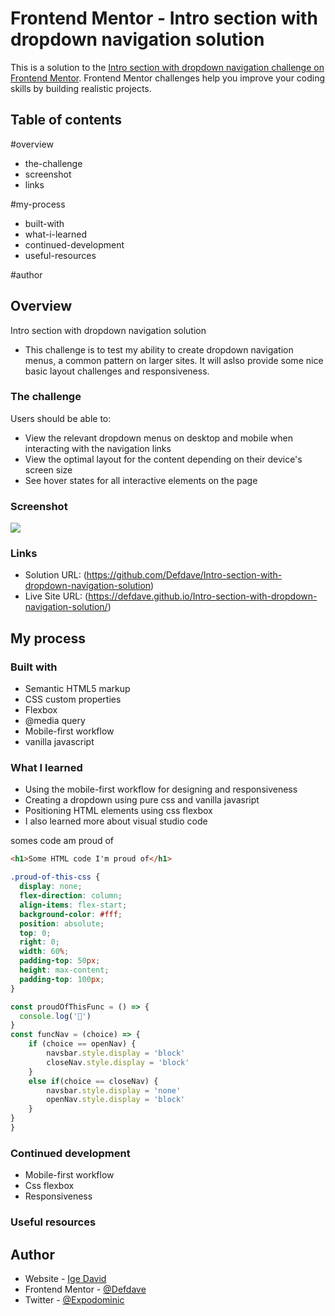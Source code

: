 # Frontend Mentor - Intro section with dropdown navigation solution

This is a solution to the [Intro section with dropdown navigation challenge on Frontend Mentor](https://www.frontendmentor.io/challenges/intro-section-with-dropdown-navigation-ryaPetHE5). Frontend Mentor challenges help you improve your coding skills by building realistic projects. 

## Table of contents

 #overview
  - the-challenge
  - screenshot
  - links
 
 #my-process
  - built-with
  - what-i-learned
  - continued-development
  - useful-resources
 
 #author

## Overview
Intro section with dropdown navigation solution 

- This challenge is to test my ability to create dropdown navigation menus, a common pattern on larger sites. It will aslso provide some nice basic layout challenges and responsiveness.

### The challenge

Users should be able to:

- View the relevant dropdown menus on desktop and mobile when interacting with the navigation links
- View the optimal layout for the content depending on their device's screen size
- See hover states for all interactive elements on the page

### Screenshot

![](./screenshot.jpg)

### Links

- Solution URL: (https://github.com/Defdave/Intro-section-with-dropdown-navigation-solution)
- Live Site URL: (https://defdave.github.io/Intro-section-with-dropdown-navigation-solution/)

## My process

### Built with

- Semantic HTML5 markup
- CSS custom properties
- Flexbox
- @media query
- Mobile-first workflow
- vanilla javascript

### What I learned

 - Using the mobile-first workflow for designing and responsiveness
 - Creating a dropdown using pure css and vanilla javasript
 - Positioning HTML elements using css flexbox
 - I also learned more about visual studio code

somes code am proud of

```html
<h1>Some HTML code I'm proud of</h1>
```
```css
.proud-of-this-css {
  display: none;
  flex-direction: column;
  align-items: flex-start;
  background-color: #fff;
  position: absolute;
  top: 0;
  right: 0;
  width: 60%;
  padding-top: 50px;
  height: max-content;
  padding-top: 100px;
}
```
```js
const proudOfThisFunc = () => {
  console.log('🎉')
}
const funcNav = (choice) => {
    if (choice == openNav) {
        navsbar.style.display = 'block'
        closeNav.style.display = 'block'
    }
    else if(choice == closeNav) {
        navsbar.style.display = 'none'
        openNav.style.display = 'block'
    }
}
}
```

### Continued development

- Mobile-first workflow
- Css flexbox
- Responsiveness

### Useful resources


## Author

- Website - [Ige David](https://www.your-site.com)
- Frontend Mentor - [@Defdave](https://www.frontendmentor.io/profile/Defdave)
- Twitter - [@Expodominic](https://www.twitter.com/Expodominic)

